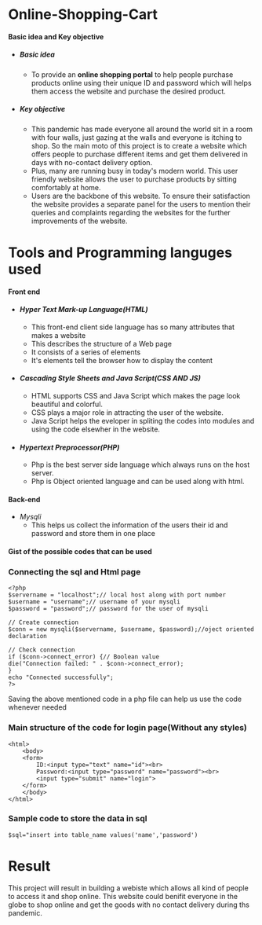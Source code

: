 # Online-Shopping-Cart
#### Basic idea and Key objective
* ##### Basic idea
	* To provide an **online shopping portal** to help people purchase products online using their unique ID and password which will helps them access the website and purchase the desired product.
* ##### Key objective
	* This pandemic has made everyone all around the world sit in a room with four walls, just gazing at the walls and everyone is itching to shop. So the main moto of this project is to create a website which offers people to purchase different items and get them delivered in days with no-contact delivery option.
	* Plus, many are running busy in today's modern world. This user friendly website allows the user to purchase products by sitting comfortably at home.
	* Users are the backbone of this website. To ensure their satisfaction the website provides a separate panel for the users to mention their queries and complaints regarding the websites for the further improvements of the website.
# Tools and Programming languges used
#### Front end
* #### *Hyper Text Mark-up Language(HTML)*
	* This front-end client side language has so many attributes that makes a website
	* This describes the structure of a Web page
	* It consists of a series of elements
	* It's elements tell the browser how to display the content
* #### *Cascading Style Sheets and Java Script(CSS AND JS)*
	* HTML supports CSS and Java Script which makes the page look beautiful and colorful.
	* CSS plays a major role in attracting the user of the website.
	* Java Script helps the eveloper in spliting the codes into modules and using the code elsewher in the website.
* #### *Hypertext Preprocessor(PHP)*
	* Php is the best server side language which always runs on the host server.
	* Php is Object oriented language and can be used along with html.
#### Back-end
* *Mysqli*
	* This helps us collect the information of the users their id and password and store them in one place
#### Gist of the possible codes that can be used
### Connecting the sql and Html page
	<?php
	$servername = "localhost";// local host along with port number
	$username = "username";// username of your mysqli
	$password = "password";// password for the user of mysqli

	// Create connection
	$conn = new mysqli($servername, $username, $password);//oject oriented declaration
	
	// Check connection
	if ($conn->connect_error) {// Boolean value
 	die("Connection failed: " . $conn->connect_error);
	}
	echo "Connected successfully";
	?>
Saving the above mentioned code in a php file can help us use the code whenever needed
### Main structure of the code for login page(Without any styles)
	<html>
		<body>
		<form>
			ID:<input type="text" name="id"><br>
			Password:<input type="password" name="password"><br>
			<input type="submit" name="login">
		</form>
		</body>
	</html>
### Sample code to store the data in sql
	$sql="insert into table_name values('name','password')
# Result 
This project will result in building a webiste which allows all kind of people to access it and shop online.
This website could benifit everyone in the globe to shop online and get the goods with no contact delivery during ths pandemic.
		
